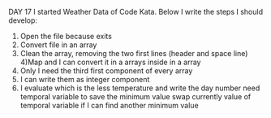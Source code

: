 DAY 17
I started Weather Data of Code Kata.
Below I write the steps I should develop:
1) Open the file because exits
2) Convert file in an array
3) Clean the array, removing the two first lines (header and space line)
4)Map and I can convert it in a arrays inside in a array
5) Only I need the third first component of every array
6) I can write them as integer component
7) I evaluate which is the less temperature and write the day number
          need temporal variable to save the minimum value 
          swap currently value of temporal variable if I can find another minimum value
